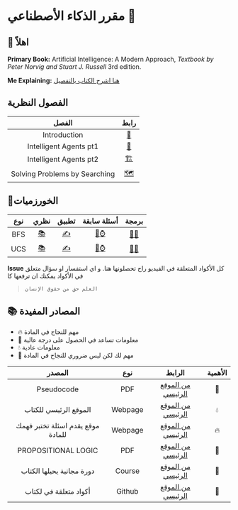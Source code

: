 # مقرر الذكاء الأصطناعي 🤖 
 
## 👋 اهلاً 
**Primary Book:** Artificial Intelligence: A Modern Approach, *Textbook by Peter Norvig and Stuart J. Russell* 3rd edition.  

**Me Explaining:** [هنا اشرح الكتاب بالتفصيل](https://youtube.com/playlist?list=PLlxgGe_pM5G5yAAmfn6pdc8waDL-Ixka8)
## الفصول النظرية
|الفصل|    رابط|
|:------:|:----:|
|Introduction | [🤖](https://youtu.be/ntM34Gpoe3I) |
| Intelligent Agents pt1| [📖](https://youtu.be/Ij3UeWTlMdY) |
| Intelligent Agents pt2| [🏗](https://youtu.be/GV7bwNt-O1Y)  |
| Solving Problems by Searching| [🗺](https://youtu.be/pRM10mXUakQ) |

## 🚀الخورزميات
| نوع | نظري | تطبيق | أسئلة سابقة| برمجة |
|:------:|:-----:|:-----:|:-----:|:-----:|
| BFS | [📚](https://youtu.be/4TkqImQI7d8)| [✍](https://youtu.be/ETW6glZsl-k) | [📝⌚]() | [👩‍💻](https://youtu.be/Sl3qt64J01A)
| UCS | [📚](https://youtu.be/Eo2vMDrxQgc)| [✍](https://youtu.be/nQycYmCVRBY) | [📝⌚]() | [👩‍💻]()

**Issue** كل الأكواد المتعلقة في الفيديو راح تحصلونها هنا. و اي استفسار او سؤال متعلق في الأكواد يمكنك ان ترفعها كا   
> ` العلم حق من حقوق الإنسان `

## 📚 المصادر المفيدة

- 🔥 مهم للنجاح في المادة
- 🌱 معلومات تساعد في الحصول على درجة عالية
- 💧 معلومات عادية 
- 🍜 مهم لك لكن ليس ضروري للنجاح في المادة

| المصدر| نوع| الرابط  |الأهمية
|:-----:|:--------:|:------:|:-------:|
|Pseudocode |PDF| [من الموقع الرئيسي](http://aima.cs.berkeley.edu/algorithms.pdf)| 🌱
|الموقع الرئيسي للكتاب |Webpage| [من الموقع الرئيسي](http://aima.cs.berkeley.edu/)| 💧
| موقع يقدم اسئلة تختبر فهمك للمادة |Webpage| [من الموقع الرئيسي](https://www.sanfoundry.com/artificial-intelligence-questions-answers/)| 🔥
| PROPOSITIONAL LOGIC  |PDF| [من الموقع الرئيسي](https://www.cs.ox.ac.uk/people/michael.wooldridge/teaching/soft-eng/lect07.pdf)| 🌱
| دورة مجانية يحيلها الكتاب   |Course| [من الموقع الرئيسي](https://www.edx.org/course/artificial-intelligence-ai)| 🍜
| أكواد متعلقة في لكتاب   |Github| [من الموقع الرئيسي](https://github.com/aimacode)| 🍜



